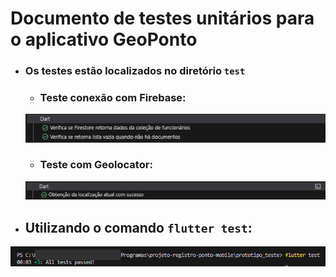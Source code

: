 # Documento de testes unitários para o aplicativo GeoPonto
- ### Os testes estão localizados no diretório `test`
    - ### Teste conexão com Firebase:
    <img src="testes1.png">

    - ### Teste com Geolocator:
    <img src="testes2.png">
- ## Utilizando o comando `flutter test`:
<img src="testes.png"/> 


